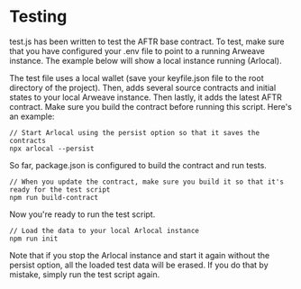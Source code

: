 # Testing
 
test.js has been written to test the AFTR base contract. To test, make sure that you have configured your .env file to point to a running Arweave instance. The example below will show a local instance running (Arlocal).

The test file uses a local wallet (save your keyfile.json file to the root directory of the project). Then, adds several source contracts and initial states to your local Arweave instance. Then lastly, it adds the latest AFTR contract. Make sure you build the contract before running this script.  Here's an example:

```
// Start Arlocal using the persist option so that it saves the contracts
npx arlocal --persist
```

So far, package.json is configured to build the contract and run tests.

```
// When you update the contract, make sure you build it so that it's ready for the test script
npm run build-contract
```

Now you're ready to run the test script.

```
// Load the data to your local Arlocal instance
npm run init
```

Note that if you stop the Arlocal instance and start it again without the persist option, all the loaded test data will be erased. If you do that by mistake, simply run the test script again.
